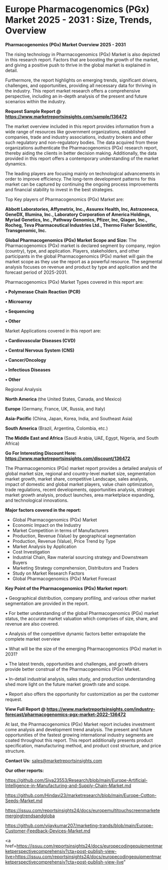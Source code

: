  # Europe Pharmacogenomics (PGx) Market 2025 - 2031 : Size, Trends, Overview

<Strong> Pharmacogenomics (PGx) Market Overview 2025 - 2031</strong>

The rising technology in Pharmacogenomics (PGx) Market is also depicted in this research report. Factors that are boosting the growth of the market, and giving a positive push to thrive in the global market is explained in detail.

Furthermore, the report highlights on emerging trends, significant drivers, challenges, and opportunities, providing all necessary data for thriving in the industry. This report market research offers a comprehensive perspective, including an in-depth analysis of the present and future scenarios within the industry.

<strong>Request Sample Report @ <a href=https://www.marketreportsinsights.com/sample/136472>https://www.marketreportsinsights.com/sample/136472</a></strong>

The market overview included in this report provides information from a wide range of resources like government organizations, established companies, trade and industry associations, industry brokers and other such regulatory and non-regulatory bodies. The data acquired from these organizations authenticate the Pharmacogenomics (PGx) research report, thereby aiding the clients in better decision making. Additionally, the data provided in this report offers a contemporary understanding of the market dynamics.

The leading players are focusing mainly on technological advancements in order to improve efficiency. The long-term development patterns for this market can be captured by continuing the ongoing process improvements and financial stability to invest in the best strategies.

Top Key players of Pharmacogenomics (PGx) Market are:

<strong>Abbott Laboratories, Affymetrix, Inc., Assurex Health, Inc, Astrazeneca, GeneDX, Illumina, Inc., Laboratory Corporation of America Holdings, Myriad Genetics, Inc., Pathway Genomics, Pfizer, Inc, Qiagen, Inc., Rocheg, Teva Pharmaceutical Industries Ltd., Thermo Fisher Scientific, Transgenomic, Inc.</strong>

<strong><b>Global Pharmacogenomics (PGx) Market Scope and Size:</b></strong>
The Pharmacogenomics (PGx) market is declared segment by company, region (country), type, and application. Players, stakeholders, and other participants in the global Pharmacogenomics (PGx) market will gain the market scope as they use the report as a powerful resource. The segmental analysis focuses on revenue and product by type and application and the forecast period of 2025-2031.

Pharmacogenomics (PGx) Market Types covered in this report are:

<strong>• Polymerase Chain Reaction (PCR)

• Microarray

• Sequencing

• Other</strong>

Market Applications covered in this report are:

<strong>• Cardiovascular Diseases (CVD)

• Central Nervous System (CNS)

• Cancer/Oncology

• Infectious Diseases

• Other</strong> 

Regional Analysis

<strong>North America</strong> (the United States, Canada, and Mexico)

<strong>Europe</strong> (Germany, France, UK, Russia, and Italy)

<strong>Asia-Pacific</strong> (China, Japan, Korea, India, and Southeast Asia)

<strong>South America</strong> (Brazil, Argentina, Colombia, etc.)

<strong>The Middle East and Africa</strong> (Saudi Arabia, UAE, Egypt, Nigeria, and South Africa)

<strong>Go For Interesting Discount Here: <a href=https://www.marketreportsinsights.com/discount/136472>https://www.marketreportsinsights.com/discount/136472</a></strong>

The Pharmacogenomics (PGx) market report provides a detailed analysis of global market size, regional and country-level market size, segmentation market growth, market share, competitive Landscape, sales analysis, impact of domestic and global market players, value chain optimization, trade regulations, recent developments, opportunities analysis, strategic market growth analysis, product launches, area marketplace expanding, and technological innovations.

<strong><b>Major factors covered in the report:</b></strong>
<ul>
  <li>Global Pharmacogenomics (PGx) Market </li>
  <li>Economic Impact on the Industry</li>
  <li>Market Competition in terms of Manufacturers</li>
  <li>Production, Revenue (Value) by geographical segmentation</li>
  <li>Production, Revenue (Value), Price Trend by Type</li>
  <li>Market Analysis by Application</li>
  <li>Cost Investigation</li>
  <li>Industrial Chain, Raw material sourcing strategy and Downstream Buyers</li>
  <li>Marketing Strategy comprehension, Distributors and Traders</li>
  <li>Study on Market Research Factors</li>
  <li>Global Pharmacogenomics (PGx) Market Forecast</li>
</ul>

<strong><b>Key Point of the Pharmacogenomics (PGx) Market report:</b></strong>

• Geographical distribution, company profiling, and various other market segmentation are provided in the report.

• For better understanding of the global Pharmacogenomics (PGx) market status, the accurate market valuation which comprises of size, share, and revenue are also covered.

• Analysis of the competitive dynamic factors better extrapolate the complete market overview

• What will be the size of the emerging Pharmacogenomics (PGx) market in 2031?

• The latest trends, opportunities and challenges, and growth drivers provide better construal of the Pharmacogenomics (PGx) Market.

• In-detail industrial analysis, sales study, and production understanding shed more light on the future market growth rate and scope.

• Report also offers the opportunity for customization as per the customer request.

<strong><b>View Full Report @ <a href=https://www.marketreportsinsights.com/industry-forecast/pharmacogenomics-pgx-market-2022-136472>https://www.marketreportsinsights.com/industry-forecast/pharmacogenomics-pgx-market-2022-136472</a></b></strong>


At last, the Pharmacogenomics (PGx) Market report includes investment come analysis and development trend analysis. The present and future opportunities of the fastest growing international industry segments are coated throughout this report. This report additionally presents product specification, manufacturing method, and product cost structure, and price structure.

<strong>Contact Us:</strong>
sales@marketreportsinsights.com

<strong>Our other reports:</strong>

<a href=https://github.com/Siya23553/Research/blob/main/Europe-Artificial-Intelligence-in-Manufacturing-and-Supply-Chain-Market.md>https://github.com/Siya23553/Research/blob/main/Europe-Artificial-Intelligence-in-Manufacturing-and-Supply-Chain-Market.md</a>

<a href=https://github.com/Hindavi23/marketresearch/blob/main/Europe-Cotton-Seeds-Market.md>https://github.com/Hindavi23/marketresearch/blob/main/Europe-Cotton-Seeds-Market.md</a>

<a href=https://issuu.com/reportsinsights24/docs/europemultitouchscreenmarketemergingtrendsandgloba>https://issuu.com/reportsinsights24/docs/europemultitouchscreenmarketemergingtrendsandgloba</a>

<a href=https://github.com/vijaykumar207/marketing-trands/blob/main/Europe-Customer-Feedback-Devices-Market.md>https://github.com/vijaykumar207/marketing-trands/blob/main/Europe-Customer-Feedback-Devices-Market.md</a>

<a href=https://issuu.com/reportsinsights24/docs/europecodingequipmentmarketperspectivecomprehensiv?cta=post-publish-view-live>https://issuu.com/reportsinsights24/docs/europecodingequipmentmarketperspectivecomprehensiv?cta=post-publish-view-live</a>"
